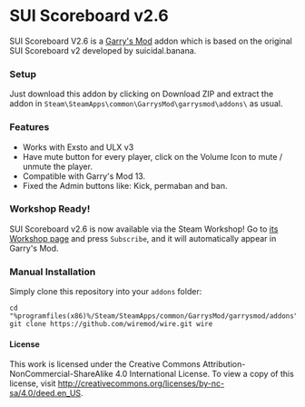 SUI Scoreboard v2.6
========================
SUI Scoreboard V2.6 is a [Garry's Mod][] addon which is based on the original SUI Scoreboard v2 developed by suicidal.banana.

### Setup

Just download this addon by clicking on Download ZIP and extract the addon in ````Steam\SteamApps\common\GarrysMod\garrysmod\addons\```` as usual.

### Features

* Works with Exsto and ULX v3
* Have mute button for every player, click on the Volume Icon to mute / unmute the player.
* Compatible with Garry's Mod 13.
* Fixed the Admin buttons like: Kick, permaban and ban.

### Workshop Ready!

SUI Scoreboard v2.6 is now available via the Steam Workshop! Go to [its Workshop page][workshop] and press `Subscribe`, and it will automatically appear in Garry's Mod.

### Manual Installation

Simply clone this repository into your `addons` folder:

    cd "%programfiles(x86)%/Steam/SteamApps/common/GarrysMod/garrysmod/addons"
    git clone https://github.com/wiremod/wire.git wire

#### License

This work is licensed under the Creative Commons Attribution-NonCommercial-ShareAlike 4.0 International License.
To view a copy of this license, visit http://creativecommons.org/licenses/by-nc-sa/4.0/deed.en_US.

[Garry's Mod]: <http://garrysmod.com/>
[workshop]: <http://steamcommunity.com/sharedfiles/filedetails/?id=160250458>